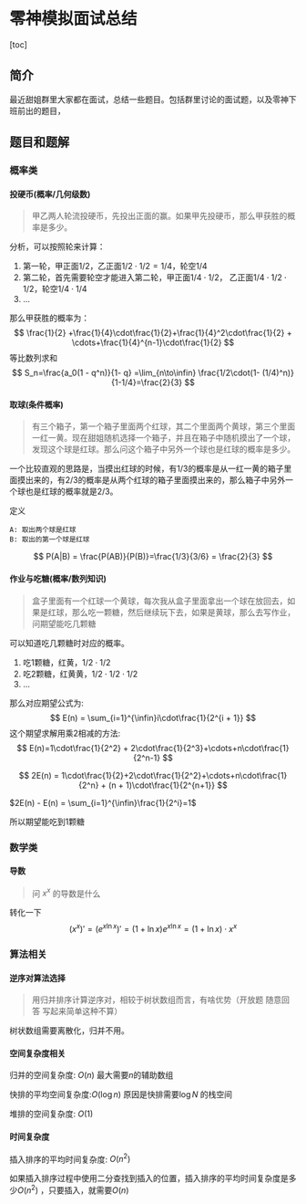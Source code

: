 # 零神模拟面试总结

[toc]

## 简介

最近甜姐群里大家都在面试，总结一些题目。包括群里讨论的面试题，以及零神下班前出的题目，

## 题目和题解

### 概率类

#### 投硬币(概率/几何级数)

> 甲乙两人轮流投硬币，先投出正面的赢。如果甲先投硬币，那么甲获胜的概率是多少。

分析，可以按照轮来计算：

1. 第一轮，甲正面$1/2$，乙正面$1/2\cdot1/2=1/4$，轮空$1/4$
2. 第二轮，首先需要轮空才能进入第二轮，甲正面$1/4\cdot 1/2$， 乙正面$1/4\cdot1/2\cdot1/2$，轮空$1/4\cdot1/4$
3. ...

那么甲获胜的概率为：
$$
\frac{1}{2} +\frac{1}{4}\cdot\frac{1}{2}+\frac{1}{4}^2\cdot\frac{1}{2} + \cdots+\frac{1}{4}^{n-1}\cdot\frac{1}{2}
$$
等比数列求和
$$
S_n=\frac{a_0(1 - q^n)}{1- q} =\lim_{n\to\infin} \frac{1/2\cdot(1- (1/4)^n)}{1-1/4}=\frac{2}{3}
$$


#### 取球(条件概率)

> 有三个箱子，第一个箱子里面两个红球，其二个里面两个黄球，第三个里面一红一黄。现在甜姐随机选择一个箱子，并且在箱子中随机摸出了一个球，发现这个球是红球。那么问这个箱子中另外一个球也是红球的概率是多少。

一个比较直观的思路是，当摸出红球的时候，有$1/3$的概率是从一红一黄的箱子里面摸出来的，有$2/3$的概率是从两个红球的箱子里面摸出来的，那么箱子中另外一个球也是红球的概率就是$2/3$。

定义

```
A: 取出两个球是红球
B: 取出的第一个球是红球
```

$$
P(A|B) = \frac{P(AB)}{P(B)}=\frac{1/3}{3/6} = \frac{2}{3}
$$

#### 作业与吃糖(概率/数列知识)

> 盒子里面有一个红球一个黄球，每次我从盒子里面拿出一个球在放回去，如果是红球，那么吃一颗糖，然后继续玩下去，如果是黄球，那么去写作业，问期望能吃几颗糖

可以知道吃几颗糖时对应的概率。

1. 吃1颗糖，红黄，$1/2\cdot1/2$
2. 吃2颗糖，红黄黄，$1/2\cdot1/2\cdot1/2$
3. ...

那么对应期望公式为:
$$
E(n) = \sum_{i=1}^{\infin}i\cdot\frac{1}{2^{i + 1}}
$$
这个期望求解用乘2相减的方法:
$$
E(n)=1\cdot\frac{1}{2^2} + 2\cdot\frac{1}{2^3}+\cdots+n\cdot\frac{1}{2^n-1}
$$

$$
2E(n) = 1\cdot\frac{1}{2}+2\cdot\frac{1}{2^2}+\cdots+n\cdot\frac{1}{2^n} + (n + 1)\cdot\frac{1}{2^{n+1}}
$$

$2E(n) - E(n) = \sum_{i=1}^{\infin}\frac{1}{2^i}=1$

所以期望能吃到$1$颗糖



### 数学类

#### 导数

> 问 $x^x$ 的导数是什么

转化一下
$$
(x^x)'=(e^{x\ln{x}})' = (1+\ln x)e^{x\ln x} = (1 + \ln x) \cdot x^x
$$


### 算法相关

#### 逆序对算法选择

> 用归并排序计算逆序对，相较于树状数组而言，有啥优势（开放题 随意回答 写起来简单这种不算）

树状数组需要离散化，归并不用。

#### 空间复杂度相关

归并的空间复杂度: $O(n)$ 最大需要$n$的辅助数组

快排的平均空间复杂度:$O(\log n)$ 原因是快排需要$\log N$ 的栈空间

堆排的空间复杂度: $O(1)$

#### 时间复杂度

插入排序的平均时间复杂度: $O(n^2)$

如果插入排序过程中使用二分查找到插入的位置，插入排序的平均时间复杂度是多少$O(n^2)$ ，只要插入，就需要$O(n)$

